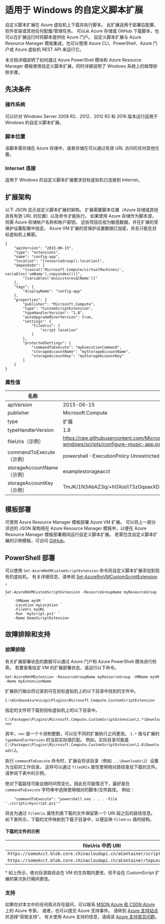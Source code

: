 <properties
    pageTitle="适用于 Windows 的 Azure 自定义脚本扩展 | Azure"
    description="使用自定义脚本扩展自动化 Windows VM 配置任务"
    services="virtual-machines-windows"
    documentationcenter=""
    author="neilpeterson"
    manager="timlt"
    editor=""
    tags="azure-resource-manager"
    translationtype="Human Translation" />
<tags
    ms.assetid="f4181fee-7a9d-4a1c-b517-52956f5b7fa1"
    ms.service="virtual-machines-windows"
    ms.devlang="na"
    ms.topic="article"
    ms.tgt_pltfrm="vm-windows"
    ms.workload="infrastructure-services"
    ms.date="01/17/2017"
    wacn.date="04/17/2017"
    ms.author="nepeters"
    ms.sourcegitcommit="e0e6e13098e42358a7eaf3a810930af750e724dd"
    ms.openlocfilehash="67523d1a814f78a4962c55ef21c14b1fc344638e"
    ms.lasthandoff="04/06/2017" />

# <a name="custom-script-extension-for-windows"></a>适用于 Windows 的自定义脚本扩展

自定义脚本扩展在 Azure 虚拟机上下载并执行脚本。 此扩展适用于部署后配置、软件安装或其他任何配置/管理任务。 可以从 Azure 存储或 GitHub 下载脚本，也可以在扩展运行时将脚本提供给 Azure 门户。 自定义脚本扩展与 Azure Resource Manager 模板集成，也可以使用 Azure CLI、PowerShell、Azure 门户或 Azure 虚拟机 REST API 来运行它。

本文档详细说明了如何通过 Azure PowerShell 模块和 Azure Resource Manager 模板使用自定义脚本扩展，同时详细说明了 Windows 系统上的故障排除步骤。

## <a name="prerequisites"></a>先决条件

### <a name="operating-system"></a>操作系统

可以针对 Windows Server 2008 R2、2012、2012 R2 和 2016 版本运行适用于 Windows 的自定义脚本扩展。

### <a name="script-location"></a>脚本位置

该脚本需存储在 Azure 存储中，或者存储在可以通过有效 URL 访问的任何其他位置。

### <a name="internet-connectivity"></a>Internet 连接

适用于 Windows 的自定义脚本扩展要求目标虚拟机已连接到 Internet。 

## <a name="extension-schema"></a>扩展架构

以下 JSON 显示自定义脚本扩展的架构。 扩展需要脚本位置（Azure 存储或其他具有有效 URL 的位置）以及命令才能执行。 如果使用 Azure 存储作为脚本源，则需 Azure 存储帐户名称和帐户密钥。 这些项目应视为敏感数据，并在扩展的受保护设置配置中指定。 Azure VM 扩展的受保护设置数据已加密，并且只能在目标虚拟机上解密。

    {
        "apiVersion": "2015-06-15",
        "type": "extensions",
        "name": "config-app",
        "location": "[resourceGroup().location]",
        "dependsOn": [
            "[concat('Microsoft.Compute/virtualMachines/', variables('vmName'),copyindex())]",
            "[variables('musicstoresqlName')]"
        ],
        "tags": {
            "displayName": "config-app"
        },
        "properties": {
            "publisher": "Microsoft.Compute",
            "type": "CustomScriptExtension",
            "typeHandlerVersion": "1.8",
            "autoUpgradeMinorVersion": true,
            "settings": {
                "fileUris": [
                    "script location"
                ]
            },
            "protectedSettings": {
                "commandToExecute": "myExecutionCommand",
                "storageAccountName": "myStorageAccountName",
                "storageAccountKey": "myStorageAccountKey"
            }
        }
    }

### <a name="property-values"></a>属性值

| 名称 | 值/示例 |
| ---- | ---- |
| apiVersion | 2015-06-15 |
| publisher | Microsoft.Compute |
| type | 扩展 |
| typeHandlerVersion | 1.8 |
| fileUris（示例） | https://raw.githubusercontent.com/Microsoft/dotnet-core-sample-templates/master/dotnet-core-music-windows/scripts/configure-music-app.ps1 |
| commandToExecute（示例） | powershell -ExecutionPolicy Unrestricted -File configure-music-app.ps1 |
| storageAccountName（示例） | examplestorageacct |
| storageAccountKey（示例） | TmJK/1N3AbAZ3q/+hOXoi/l73zOqsaxXDhqa9Y83/v5UpXQp2DQIBuv2Tifp60cE/OaHsJZmQZ7teQfczQj8hg== |

## <a name="template-deployment"></a>模板部署

可使用 Azure Resource Manager 模板部署 Azure VM 扩展。 可以将上一部分详述的 JSON 架构用在 Azure Resource Manager 模板中，以便在 Azure Resource Manager 模板部署期间运行自定义脚本扩展。 若需包含自定义脚本扩展的示例模板，可访问 [GitHub](https://github.com/Microsoft/dotnet-core-sample-templates/tree/master/dotnet-core-music-windows)。

## <a name="powershell-deployment"></a>PowerShell 部署

可以使用 `Set-AzureRmVMCustomScriptExtension` 命令将自定义脚本扩展添加到现有的虚拟机。 有关详细信息，请参阅 [Set-AzureRmVMCustomScriptExtension ](https://docs.microsoft.com/zh-cn/powershell/resourcemanager/azurerm.compute/v2.1.0/set-azurermvmcustomscriptextension)。

    Set-AzureRmVMCustomScriptExtension -ResourceGroupName myResourceGroup `
        -VMName myVM `
        -Location myLocation `
        -FileUri myURL `
        -Run 'myScript.ps1' `
        -Name DemoScriptExtension

## <a name="troubleshoot-and-support"></a>故障排除和支持

### <a name="troubleshoot"></a>故障排除

有关扩展部署状态的数据可以通过 Azure 门户和 Azure PowerShell 模块进行检索。 若要查看给定 VM 的扩展部署状态，请运行以下命令。

    Get-AzureRmVMExtension -ResourceGroupName myResourceGroup -VMName myVM -Name myExtensionName

扩展执行输出将记录到可在目标虚拟机上的以下目录中找到的文件中。

    C:\WindowsAzure\Logs\Plugins\Microsoft.Compute.CustomScriptExtension

指定的文件将下载到目标虚拟机上的以下目录中。

    C:\Packages\Plugins\Microsoft.Compute.CustomScriptExtension\1.*\Downloads\<n>

其中，`<n>` 是一个十进制整数，可以在不同的扩展执行之间更改。  `1.*` 值与扩展的 `typeHandlerVersion` 的当前实际值匹配。  例如，实际目录可能是 `C:\Packages\Plugins\Microsoft.Compute.CustomScriptExtension\1.8\Downloads\2`。  

执行 `commandToExecute` 命令时，扩展会将该目录（例如 `...\Downloads\2`）设置为当前的工作目录。 这样可以通过 `fileURIs` 属性使用相对路径查找下载的文件。 请参阅下表中的示例。

绝对下载路径可能会随时间而变化，因此在可能情况下，最好是在 `commandToExecute` 字符串中选择使用相对的脚本/文件路径。 例如：

        "commandToExecute": "powershell.exe . . . -File './scripts/myscript.ps1'"

将会为通过 `fileUris` 属性列表下载的文件保留第一个 URI 段之后的路径信息。  如下表所示，下载的文件映射到下载子目录中，以便反映 `fileUris` 值的结构。  

#### <a name="examples-of-downloaded-files"></a>下载的文件的示例

| fileUris 中的 URI | 相对下载位置 | 绝对下载位置 * |
| ---- | ------- |:--- |
| `https://someAcct.blob.core.chinacloudapi.cn/aContainer/scripts/myscript.ps1` | `./scripts/myscript.ps1` |`C:\Packages\Plugins\Microsoft.Compute.CustomScriptExtension\1.8\Downloads\2\scripts\myscript.ps1`  |
| `https://someAcct.blob.core.chinacloudapi.cn/aContainer/topLevel.ps1` | `./topLevel.ps1` | `C:\Packages\Plugins\Microsoft.Compute.CustomScriptExtension\1.8\Downloads\2\topLevel.ps1` |

\* 如上所示，绝对目录路径会在 VM 的生存期内更改，但不会在 CustomScript 扩展的某次执行期间更改。

### <a name="support"></a>支持

如果你对本文中的任何观点存在疑问，可以联系 [MSDN Azure 和 CSDN Azure](https://www.azure.cn/support/forums/) 上的 Azure 专家。 或者，也可以提交 Azure 支持事件。 请转到 [Azure 支持站点](/support/contact/)并选择“获取支持”。 有关使用 Azure 支持的信息，请阅读 [Azure 支持常见问题](/support/faq/)。

<!--Update_Description: wording update-->